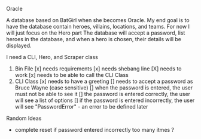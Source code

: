 Oracle

A database based on BatGirl when she becomes Oracle. My end goal is to have the database contain heroes, villains, locations, and teams. For now I will just focus on the Hero part The database will accept a password, list heroes in the database, and when a hero is chosen, their details will be displayed.

I need a CLI, Hero, and Scraper class

1. Bin File
  [x] needs requirements
  [x] needs shebang line
  [X] needs to work
  [x] needs to be able to call the CLI Class
2. CLI Class
  [x] needs to have a greeting
  [] needs to accept a password as Bruce Wayne (case sensitive)
  [] when the password is entered, the user must not be able to see it
  [] the password is entered correctly, the user will see a list of options
  [] if the password is entered incorrectly, the user will see "PasswordError" - an error to be defined later


Random Ideas
- complete reset if password entered incorrectly too many itmes ?
